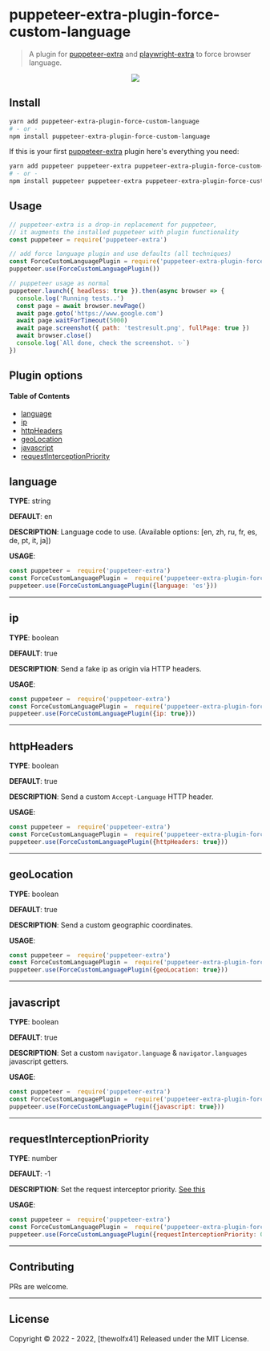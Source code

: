 # puppeteer-extra-plugin-force-custom-language

> A plugin for [puppeteer-extra](https://github.com/berstend/puppeteer-extra/tree/master/packages/puppeteer-extra) and [playwright-extra](https://github.com/berstend/puppeteer-extra/tree/master/packages/playwright-extra) to force browser language.

<p align="center"><img src="https://i.imgur.com/e1IeCjp.png" /></p>

## Install

```bash
yarn add puppeteer-extra-plugin-force-custom-language
# - or -
npm install puppeteer-extra-plugin-force-custom-language
```

If this is your first [puppeteer-extra](https://github.com/berstend/puppeteer-extra) plugin here's everything you need:

```bash
yarn add puppeteer puppeteer-extra puppeteer-extra-plugin-force-custom-language
# - or -
npm install puppeteer puppeteer-extra puppeteer-extra-plugin-force-custom-language
```

## Usage

```js
// puppeteer-extra is a drop-in replacement for puppeteer,
// it augments the installed puppeteer with plugin functionality
const puppeteer = require('puppeteer-extra')

// add force language plugin and use defaults (all techniques)
const ForceCustomLanguagePlugin = require('puppeteer-extra-plugin-force-custom-language')
puppeteer.use(ForceCustomLanguagePlugin())

// puppeteer usage as normal
puppeteer.launch({ headless: true }).then(async browser => {
  console.log('Running tests..')
  const page = await browser.newPage()
  await page.goto('https://www.google.com')
  await page.waitForTimeout(5000)
  await page.screenshot({ path: 'testresult.png', fullPage: true })
  await browser.close()
  console.log(`All done, check the screenshot. ✨`)
})
```

## Plugin options

#### Table of Contents

- [language](#language)
- [ip](#ip)
- [httpHeaders](#httpheaders)
- [geoLocation](#geolocation)
- [javascript](#javascript)
- [requestInterceptionPriority](#requestinterceptionpriority)

## language
**TYPE**: string

**DEFAULT**: en

**DESCRIPTION**: Language code to use.
(Available options: [en,  zh,  ru,  fr,  es,  de,  pt,  it,  ja])

**USAGE**:
```javascript
const puppeteer =  require('puppeteer-extra')
const ForceCustomLanguagePlugin =  require('puppeteer-extra-plugin-force-custom-language')
puppeteer.use(ForceCustomLanguagePlugin({language: 'es'})) 
```
---
## ip
**TYPE**: boolean

**DEFAULT**: true

**DESCRIPTION**: Send a fake ip as origin via HTTP headers.

**USAGE**:
```javascript
const puppeteer =  require('puppeteer-extra')
const ForceCustomLanguagePlugin =  require('puppeteer-extra-plugin-force-custom-language')
puppeteer.use(ForceCustomLanguagePlugin({ip: true})) 
```
---
## httpHeaders
**TYPE**: boolean

**DEFAULT**: true

**DESCRIPTION**: Send a custom `Accept-Language` HTTP header.

**USAGE**:
```javascript
const puppeteer =  require('puppeteer-extra')
const ForceCustomLanguagePlugin =  require('puppeteer-extra-plugin-force-custom-language')
puppeteer.use(ForceCustomLanguagePlugin({httpHeaders: true})) 
```
---
## geoLocation
**TYPE**: boolean

**DEFAULT**: true

**DESCRIPTION**: Send a custom geographic coordinates.

**USAGE**:
```javascript
const puppeteer =  require('puppeteer-extra')
const ForceCustomLanguagePlugin =  require('puppeteer-extra-plugin-force-custom-language')
puppeteer.use(ForceCustomLanguagePlugin({geoLocation: true})) 
```
---
## javascript
**TYPE**: boolean

**DEFAULT**: true

**DESCRIPTION**: Set a custom `navigator.language` & `navigator.languages` javascript getters.

**USAGE**:
```javascript
const puppeteer =  require('puppeteer-extra')
const ForceCustomLanguagePlugin =  require('puppeteer-extra-plugin-force-custom-language')
puppeteer.use(ForceCustomLanguagePlugin({javascript: true})) 
```
---
## requestInterceptionPriority
**TYPE**: number

**DEFAULT**: -1

**DESCRIPTION**: Set the request interceptor priority. [See this](https://pptr.dev/guides/request-interception)

**USAGE**:
```javascript
const puppeteer =  require('puppeteer-extra')
const ForceCustomLanguagePlugin =  require('puppeteer-extra-plugin-force-custom-language')
puppeteer.use(ForceCustomLanguagePlugin({requestInterceptionPriority: 0})) 
```

---
## Contributing

PRs are welcome.

---

## License

Copyright © 2022 - 2022, [thewolfx41] Released under the MIT License.
